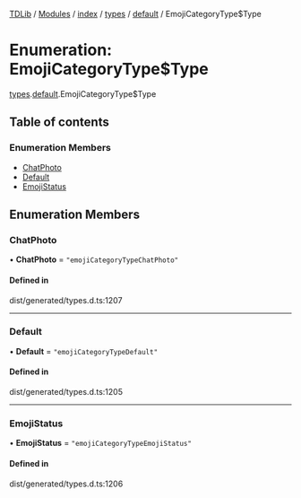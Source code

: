 [TDLib](../README.md) / [Modules](../modules.md) / [index](../modules/index.md) / [types](../modules/index.types.md) / [default](../modules/index.types.default.md) / EmojiCategoryType$Type

# Enumeration: EmojiCategoryType$Type

[types](../modules/index.types.md).[default](../modules/index.types.default.md).EmojiCategoryType$Type

## Table of contents

### Enumeration Members

- [ChatPhoto](index.types.default.EmojiCategoryType_Type.md#chatphoto)
- [Default](index.types.default.EmojiCategoryType_Type.md#default)
- [EmojiStatus](index.types.default.EmojiCategoryType_Type.md#emojistatus)

## Enumeration Members

### ChatPhoto

• **ChatPhoto** = ``"emojiCategoryTypeChatPhoto"``

#### Defined in

dist/generated/types.d.ts:1207

___

### Default

• **Default** = ``"emojiCategoryTypeDefault"``

#### Defined in

dist/generated/types.d.ts:1205

___

### EmojiStatus

• **EmojiStatus** = ``"emojiCategoryTypeEmojiStatus"``

#### Defined in

dist/generated/types.d.ts:1206
